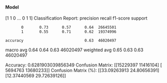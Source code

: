 #### Model
[1 1 0 ... 0 1 1]
Classification Report:
              precision    recall  f1-score   support

           0       0.73      0.57      0.64  26645501
           1       0.55      0.71      0.62  19374996

    accuracy                           0.63  46020497
   macro avg       0.64      0.64      0.63  46020497
weighted avg       0.65      0.63      0.63  46020497

Accuracy: 0.6281903039856349
Confusion Matrix:
[[15229397 11416104]
 [ 5694763 13680233]]
Confusion Matrix (%):
[[33.09263913 24.80656391]
 [12.37440569 29.72639126]]
